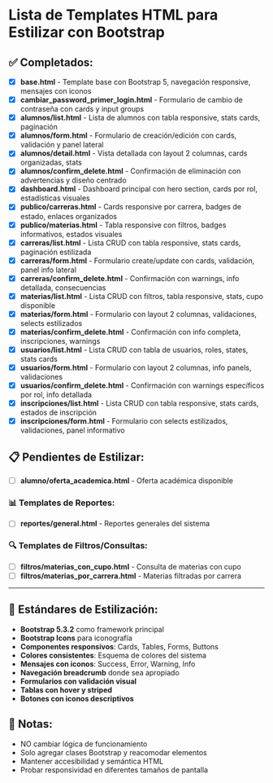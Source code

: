 # Lista de Templates HTML para Estilizar con Bootstrap

## ✅ Completados:
- [x] **base.html** - Template base con Bootstrap 5, navegación responsive, mensajes con iconos
- [x] **cambiar_password_primer_login.html** - Formulario de cambio de contraseña con cards y input groups
- [x] **alumnos/list.html** - Lista de alumnos con tabla responsive, stats cards, paginación
- [x] **alumnos/form.html** - Formulario de creación/edición con cards, validación y panel lateral
- [x] **alumnos/detail.html** - Vista detallada con layout 2 columnas, cards organizadas, stats
- [x] **alumnos/confirm_delete.html** - Confirmación de eliminación con advertencias y diseño centrado
- [x] **dashboard.html** - Dashboard principal con hero section, cards por rol, estadísticas visuales
- [x] **publico/carreras.html** - Cards responsive por carrera, badges de estado, enlaces organizados
- [x] **publico/materias.html** - Tabla responsive con filtros, badges informativos, estados visuales
- [x] **carreras/list.html** - Lista CRUD con tabla responsive, stats cards, paginación estilizada
- [x] **carreras/form.html** - Formulario create/update con cards, validación, panel info lateral
- [x] **carreras/confirm_delete.html** - Confirmación con warnings, info detallada, consecuencias
- [x] **materias/list.html** - Lista CRUD con filtros, tabla responsive, stats, cupo disponible
- [x] **materias/form.html** - Formulario con layout 2 columnas, validaciones, selects estilizados
- [x] **materias/confirm_delete.html** - Confirmación con info completa, inscripciones, warnings
- [x] **usuarios/list.html** - Lista CRUD con tabla de usuarios, roles, states, stats cards
- [x] **usuarios/form.html** - Formulario con layout 2 columnas, info panels, validaciones
- [x] **usuarios/confirm_delete.html** - Confirmación con warnings específicos por rol, info detallada
- [x] **inscripciones/list.html** - Lista CRUD con tabla responsive, stats cards, estados de inscripción
- [x] **inscripciones/form.html** - Formulario con selects estilizados, validaciones, panel informativo

## 📋 Pendientes de Estilizar:
- [ ] **alumno/oferta_academica.html** - Oferta académica disponible

### 📊 **Templates de Reportes:**
- [ ] **reportes/general.html** - Reportes generales del sistema

### 🔍 **Templates de Filtros/Consultas:**
- [ ] **filtros/materias_con_cupo.html** - Consulta de materias con cupo
- [ ] **filtros/materias_por_carrera.html** - Materias filtradas por carrera

---

## 🎨 **Estándares de Estilización:**
- **Bootstrap 5.3.2** como framework principal
- **Bootstrap Icons** para iconografía
- **Componentes responsivos**: Cards, Tables, Forms, Buttons
- **Colores consistentes**: Esquema de colores del sistema
- **Mensajes con iconos**: Success, Error, Warning, Info
- **Navegación breadcrumb** donde sea apropiado
- **Formularios con validación visual**
- **Tablas con hover y striped**
- **Botones con iconos descriptivos**

## 📝 **Notas:**
- NO cambiar lógica de funcionamiento
- Solo agregar clases Bootstrap y reacomodar elementos
- Mantener accesibilidad y semántica HTML
- Probar responsividad en diferentes tamaños de pantalla